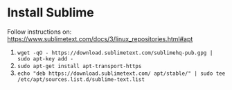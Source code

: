 # Install Sublime

Follow instructions on: https://www.sublimetext.com/docs/3/linux_repositories.html#apt

1. `wget -qO - https://download.sublimetext.com/sublimehq-pub.gpg | sudo apt-key add -`
2. `sudo apt-get install apt-transport-https`
3. `echo "deb https://download.sublimetext.com/ apt/stable/" | sudo tee /etc/apt/sources.list.d/sublime-text.list`
